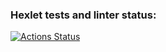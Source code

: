 ### Hexlet tests and linter status:
[![Actions Status](https://github.com/EnvironmentalDust/java-project-61/workflows/hexlet-check/badge.svg)](https://github.com/EnvironmentalDust/java-project-61/actions)